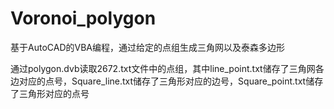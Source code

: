 # Voronoi_polygon
基于AutoCAD的VBA编程，通过给定的点组生成三角网以及泰森多边形

通过polygon.dvb读取2672.txt文件中的点组，其中line_point.txt储存了三角网各边对应的点号，Square_line.txt储存了三角形对应的边号，Square_point.txt储存了三角形对应的点号
